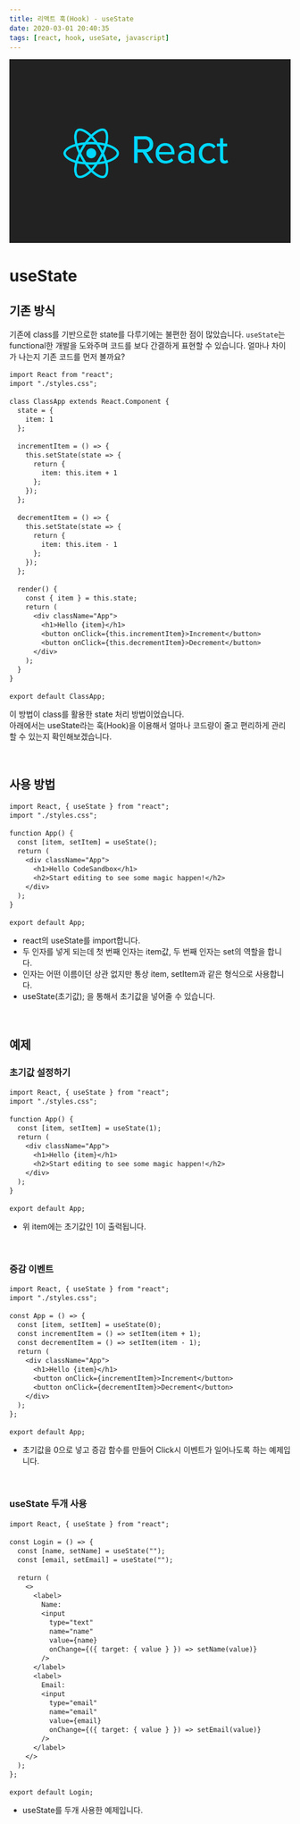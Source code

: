 ```yaml
---
title: 리액트 훅(Hook) - useState
date: 2020-03-01 20:40:35
tags: [react, hook, useSate, javascript]
---
```


![images](/images/react/react.png)<br/>

# useState

## 기존 방식

기존에 class를 기반으로한 state를 다루기에는 불편한 점이 많았습니다. `useState`는 functional한 개발을 도와주며 코드를 보다 간결하게 표현할 수 있습니다. 얼마나 차이가 나는지 기존 코드를 먼저 볼까요?

```
import React from "react";
import "./styles.css";

class ClassApp extends React.Component {
  state = {
    item: 1
  };

  incrementItem = () => {
    this.setState(state => {
      return {
        item: this.item + 1
      };
    });
  };

  decrementItem = () => {
    this.setState(state => {
      return {
        item: this.item - 1
      };
    });
  };

  render() {
    const { item } = this.state;
    return (
      <div className="App">
        <h1>Hello {item}</h1>
        <button onClick={this.incrementItem}>Increment</button>
        <button onClick={this.decrementItem}>Decrement</button>
      </div>
    );
  }
}

export default ClassApp;
```

이 방법이 class를 활용한 state 처리 방법이었습니다.<br/>
아래에서는 useState라는 훅(Hook)을 이용해서 얼마나 코드량이 줄고 편리하게 관리할 수 있는지 확인해보겠습니다.

<br/>

## 사용 방법

```
import React, { useState } from "react";
import "./styles.css";

function App() {
  const [item, setItem] = useState();
  return (
    <div className="App">
      <h1>Hello CodeSandbox</h1>
      <h2>Start editing to see some magic happen!</h2>
    </div>
  );
}

export default App;

```

- react의 useState를 import합니다.
- 두 인자를 넣게 되는데 첫 번째 인자는 item값, 두 번째 인자는 set의 역할을 합니다.
- 인자는 어떤 이름이던 상관 없지만 통상 item, setItem과 같은 형식으로 사용합니다.
- useState(초기값); 을 통해서 초기값을 넣어줄 수 있습니다.

<br/>

## 예제

### 초기값 설정하기

```
import React, { useState } from "react";
import "./styles.css";

function App() {
  const [item, setItem] = useState(1);
  return (
    <div className="App">
      <h1>Hello {item}</h1>
      <h2>Start editing to see some magic happen!</h2>
    </div>
  );
}

export default App;
```

- 위 item에는 초기값인 1이 출력됩니다.

<br/>

### 증감 이벤트

```
import React, { useState } from "react";
import "./styles.css";

const App = () => {
  const [item, setItem] = useState(0);
  const incrementItem = () => setItem(item + 1);
  const decrementItem = () => setItem(item - 1);
  return (
    <div className="App">
      <h1>Hello {item}</h1>
      <button onClick={incrementItem}>Increment</button>
      <button onClick={decrementItem}>Decrement</button>
    </div>
  );
};

export default App;
```

- 초기값을 0으로 넣고 증감 함수를 만들어 Click시 이벤트가 일어나도록 하는 예제입니다.

<br/>

### useState 두개 사용

```
import React, { useState } from "react";

const Login = () => {
  const [name, setName] = useState("");
  const [email, setEmail] = useState("");

  return (
    <>
      <label>
        Name:
        <input
          type="text"
          name="name"
          value={name}
          onChange={({ target: { value } }) => setName(value)}
        />
      </label>
      <label>
        Email:
        <input
          type="email"
          name="email"
          value={email}
          onChange={({ target: { value } }) => setEmail(value)}
        />
      </label>
    </>
  );
};

export default Login;
```

- useState를 두개 사용한 예제입니다.
